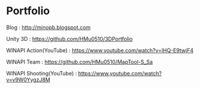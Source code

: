 # Portfolio

Blog : http://minopb.blogspot.com

Unity 3D : https://github.com/HMu0510/3DPortfolio

WINAPI Action(YouTube) : https://www.youtube.com/watch?v=lHQ-E9twjF4

WINAPI Team : https://github.com/HMu0510/MapTool-S_Sa

WINAPI Shooting(YouTube) : https://www.youtube.com/watch?v=v9W0YygzJ8M
